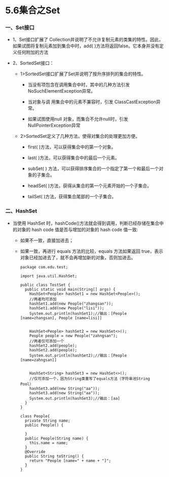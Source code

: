 # 5.6集合之Set

### 一、Set接口

* 1、Set接口扩展了 Collection并说明了不允许复制元素的类集的特性。因此，如果试图将复制元素加到集合中时，add( )方法将返回false。它本身并没有定义任何附加的方法

* 2、SortedSet接口：

   * 1>SortedSet接口扩展了Set并说明了按升序排列的集合的特性。
   
      * 当没有项包含在调用集合中时，其中的几种方法引发 NoSuchElementException异常。
      
      * 当对象与调 用集合中的元素不兼容时，引发 ClassCastException异常。
      
      * 如果试图使用null 对象，而集合不允许null时，引发 NullPointerException异常
   
   * 2>SortedSet定义了几种方法，使得对集合的处理更加方便。
   
      * first( )方法，可以获得集合中的第一个对象。
      
      * last( )方法，可以获得集合中的最后一个元素。
      
      * subSet( ) 方法，可以获得排序集合的一个指定了第一个和最后一个对象的子集合。
      
      * headSet( )方法，获得从集合的第一个元素开始的一个子集合。
      
      * tailSet( )方法，获得集合尾部的一个子集合。
















### 二、HashSet

* 当使用 HashSet 时，hashCode()方法就会得到调用，判断已经存储在集合中的对象的 hash code 值是否与增加的对象的 hash code 值一致:

    * 如果不一致，直接加进去；
    
    * 如果一致，再进行 equals 方法的比较，equals 方法如果返回 true，表示对象已经加进去了，就不会再增加新的对象，否则加进去。 

          package com.edu.test;

          import java.util.HashSet;

          public class TestSet {
            public static void main(String[] args) {
              HashSet<People> hashSet1 = new HashSet<People>();
              //两者均可添加
              hashSet1.add(new People("zhangsan"));
              hashSet1.add(new People("lisi"));           
              System.out.println(hashSet1);//输出：[People [name=zhangsan], People [name=lisi]]


              HashSet<People> hashSet2 = new HashSet<>();
              People people = new People("zahngsan");
              //两者仅可添加一个
              hashSet2.add(people);
              hashSet2.add(people);
              System.out.println(hashSet2);//输出：[People [name=zahngsan]]


              HashSet<String> hashSet3 = new HashSet<>();
              //仅可添加一个，因为String类重写了equals方法（字符串池String Pool）
              hashSet3.add(new String("aa"));
              hashSet3.add(new String("aa"));
              System.out.println(hashSet3);//输出：[aa]
            }
          }

          class People{
            private String name;
            public People() {

            }
            public People(String name) {
              this.name = name;
            }
            @Override
            public String toString() {
              return "People [name=" + name + "]";
            }
          }










